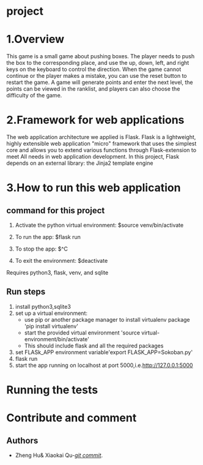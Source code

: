 # project

# 1.Overview
This game is a small game about pushing boxes. The player needs to push the box to the corresponding place, and use the up, down, left, and right keys on the keyboard to control the direction. When the game cannot continue or the player makes a mistake, you can use the reset button to restart the game. A game will generate points and enter the next level, the points can be viewed in the ranklist, and players can also choose the difficulty of the game.


# 2.Framework for web applications
The web application architecture we applied is Flask. Flask is a lightweight, highly extensible web application "micro" framework that uses the simplest core and allows you to extend various functions through Flask-extension to meet All needs in web application development. In this project, Flask depends on an external library: the Jinja2 template engine

# 3.How to run this web application
## command for this project
1. Activate the python virtual environment: $source venv/bin/activate

2. To run the app: $flask run

3. To stop the app: $^C

4. To exit the environment: $deactivate

Requires python3, flask, venv, and sqlite
## Run steps
1. install python3,sqlite3
2. set up a virtual environment:
    + use pip or another package manager to install virtualenv package 'pip install virtualenv'
    + start the provided virtual environment 'source virtual-environment/bin/activate'
    + This should include flask and all the required packages
3. set FLASk_APP environment variable'export FLASK_APP=Sokoban.py'
4. flask run
5. start the app running on localhost at port 5000,i.e.http://127.0.0.1:5000




# Running the tests

# Contribute and comment
## Authors 
* Zheng Hu& Xiaokai Qu-*[git commit](https://github.com/Charlie-Hu/project/blob/main/commit.txt)*.
